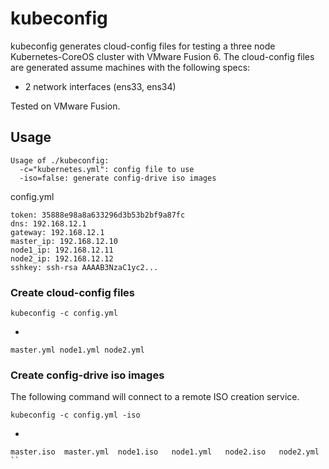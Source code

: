 # kubeconfig

kubeconfig generates cloud-config files for testing a three node Kubernetes-CoreOS cluster with VMware Fusion 6. The cloud-config files are generated assume machines with the following specs:

* 2 network interfaces (ens33, ens34)

Tested on VMware Fusion.

## Usage

```
Usage of ./kubeconfig:
  -c="kubernetes.yml": config file to use
  -iso=false: generate config-drive iso images
```

config.yml
```
token: 35888e98a8a633296d3b53b2bf9a87fc
dns: 192.168.12.1
gateway: 192.168.12.1
master_ip: 192.168.12.10
node1_ip: 192.168.12.11
node2_ip: 192.168.12.12
sshkey: ssh-rsa AAAAB3NzaC1yc2...
```

### Create cloud-config files

```
kubeconfig -c config.yml
```
-

```
master.yml node1.yml node2.yml
```

### Create config-drive iso images

The following command will connect to a remote ISO creation service.

```
kubeconfig -c config.yml -iso
```

-

```
master.iso  master.yml  node1.iso   node1.yml   node2.iso   node2.yml
``
